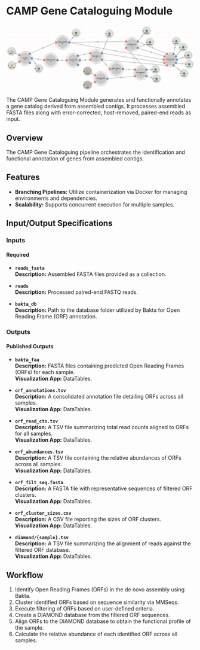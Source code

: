 # CAMP Gene Cataloguing Module

![Gene Cataloguing Module](../../../images/camp-pipeline/gene-catalog-module.png)

The CAMP Gene Cataloguing Module generates and functionally annotates a gene catalog derived from assembled contigs. It processes assembled FASTA files along with error-corrected, host-removed, paired-end reads as input.

## Overview

The CAMP Gene Cataloguing pipeline orchestrates the identification and functional annotation of genes from assembled contigs.

## Features

- **Branching Pipelines:** Utilize containerization via Docker for managing environments and dependencies.
- **Scalability:** Supports concurrent execution for multiple samples.

## Input/Output Specifications

### Inputs

#### Required

- **`reads_fasta`**  
  **Description:** Assembled FASTA files provided as a collection.

- **`reads`**  
  **Description:** Processed paired-end FASTQ reads.

- **`bakta_db`**  
  **Description:** Path to the database folder utilized by Bakta for Open Reading Frame (ORF) annotation.

### Outputs

#### Published Outputs

- **`bakta_faa`**  
  **Description:** FASTA files containing predicted Open Reading Frames (ORFs) for each sample.  
  **Visualization App:** DataTables.

- **`orf_annotations.tsv`**  
  **Description:** A consolidated annotation file detailing ORFs across all samples.  
  **Visualization App:** DataTables.

- **`orf_read_cts.tsv`**  
  **Description:** A TSV file summarizing total read counts aligned to ORFs for all samples.  
  **Visualization App:** DataTables.

- **`orf_abundances.tsv`**  
  **Description:** A TSV file containing the relative abundances of ORFs across all samples.  
  **Visualization App:** DataTables.

- **`orf_filt_seq.fasta`**  
  **Description:** A FASTA file with representative sequences of filtered ORF clusters.  
  **Visualization App:** DataTables.

- **`orf_cluster_sizes.csv`**  
  **Description:** A CSV file reporting the sizes of ORF clusters.  
  **Visualization App:** DataTables.

- **`diamond/{sample}.tsv`**  
  **Description:** A TSV file summarizing the alignment of reads against the filtered ORF database.  
  **Visualization App:** DataTables.

## Workflow

1. Identify Open Reading Frames (ORFs) in the de novo assembly using Bakta.
2. Cluster identified ORFs based on sequence similarity via MMSeqs.
3. Execute filtering of ORFs based on user-defined criteria.
4. Create a DIAMOND database from the filtered ORF sequences.
5. Align ORFs to the DIAMOND database to obtain the functional profile of the sample.
6. Calculate the relative abundance of each identified ORF across all samples.
